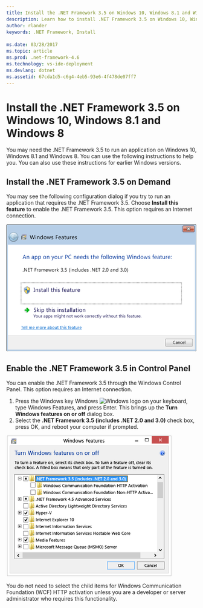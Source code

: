 ```yaml
---
title: Install the .NET Framework 3.5 on Windows 10, Windows 8.1 and Windows 8
description: Learn how to install .NET Framework 3.5 on Windows 10, Windows 8.1 and Windows 8
author: rlander
keywords: .NET Framework, Install

ms.date: 03/28/2017
ms.topic: article
ms.prod: .net-framework-4.6
ms.technology: vs-ide-deployment
ms.devlang: dotnet
ms.assetid: 67cda1d5-c6g4-4eb5-93e6-4f478de07ff7
---
```


# Install the .NET Framework 3.5 on Windows 10, Windows 8.1 and Windows 8

You may need the .NET Framework 3.5 to run an application on Windows 10, Windows 8.1 and Windows 8. You can use the following instructions to help you. You can also use these instructions for earlier Windows versions.

## Install the .NET Framework 3.5 on Demand

You may see the following configuration dialog if you try to run an application that requires the .NET Framework 3.5. Choose **Install this feature** to enable the .NET Framework 3.5. This option requires an Internet connection.

![.NET Framework Installation Dialog](./media/dotnet-framework-installation-dialog.jpeg)

## Enable the .NET Framework 3.5 in Control Panel

You can enable the .NET Framework 3.5 through the Windows Control Panel. This option requires an Internet connection.

1. Press the Windows key Windows ![Windows logo](https://i-msdn.sec.s-msft.com/dynimg/IC721376.jpeg) on your keyboard, type Windows Features, and press Enter. This brings up the **Turn Windows features on or off** dialog box.
2. Select the **.NET Framework 3.5 (includes .NET 2.0 and 3.0)** check box, press OK, and reboot your computer if prompted.

![Installing .NET with the control panel](./media/dotnet-control-panel.png)

You do not need to select the child items for Windows Communication Foundation (WCF) HTTP activation unless you are a developer or server administrator who requires this functionality.
